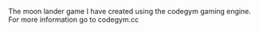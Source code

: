 The moon lander game I have created using the codegym gaming engine. For more information go to codegym.cc
